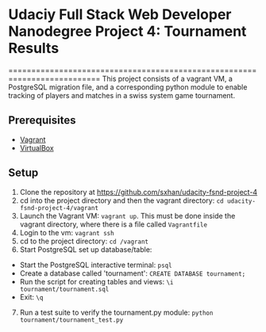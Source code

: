 # Udaciy Full Stack Web Developer Nanodegree Project 4: Tournament Results
==========================================================================
This project consists of a vagrant VM, a PostgreSQL migration file, and a
corresponding python module to enable tracking of players and matches in a
swiss system game tournament.

## Prerequisites
- [Vagrant](http://vagrantup.com/)
- [VirtualBox](https://www.virtualbox.org/)

## Setup
1. Clone the repository at https://github.com/sxhan/udacity-fsnd-project-4
2. cd into the project directory and then the vagrant directory: `cd udacity-fsnd-project-4/vagrant`
3. Launch the Vagrant VM: `vagrant up`. This must be done inside the vagrant directory, where there is a file called `Vagrantfile`
4. Login to the vm: `vagrant ssh`
5. cd to the project directory: `cd /vagrant`
6. Start PostgreSQL set up database/table:
 - Start the PostgreSQL interactive terminal: `psql`
 - Create a database called 'tournament': `CREATE DATABASE tournament;`
 - Run the script for creating tables and views: `\i tournament/tournament.sql`
 - Exit: `\q`
7. Run a test suite to verify the tournament.py module: `python tournament/tournament_test.py`
